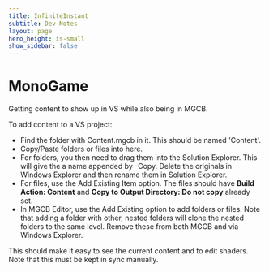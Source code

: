 ```yaml
---
title: InfiniteInstant
subtitle: Dev Notes
layout: page
hero_height: is-small
show_sidebar: false
---
```


# MonoGame

Getting content to show up in VS while also being in MGCB.

To add content to a VS project:
- Find the folder with Content.mgcb in it.  This should be named 'Content'.
- Copy/Paste folders or files into here.  
- For folders, you then need to drag them into the Solution Explorer.  This will give the a name appended by -Copy.  Delete the originals in Windows Explorer and then rename them in Solution Explorer.
- For files, use the Add Existing Item option.  The files should have **Build Action: Content** and **Copy to Output Directory: Do not copy** already set. 
- In MGCB Editor, use the Add Existing option to add folders or files.  Note that adding a folder with other, nested folders will clone the nested folders to the same level.  Remove these from both MGCB and via Windows Explorer.

This should make it easy to see the current content and to edit shaders.  Note that this must be kept in sync manually.